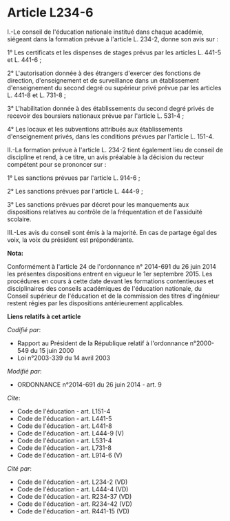 # Article L234-6

I.-Le conseil de l'éducation nationale institué dans chaque académie, siégeant dans la formation prévue à l'article L. 234-2,
donne son avis sur : 

1° Les certificats et les dispenses de stages prévus par les articles L. 441-5 et L. 441-6 ; 

2° L'autorisation donnée à des étrangers d'exercer des fonctions de direction, d'enseignement et de surveillance dans un
établissement d'enseignement du second degré ou supérieur privé prévue par les articles L. 441-8 et L. 731-8 ; 

3° L'habilitation donnée à des établissements du second degré privés de recevoir des boursiers nationaux prévue par l'article
L. 531-4 ; 

4° Les locaux et les subventions attribués aux établissements d'enseignement privés, dans les conditions prévues par
l'article L. 151-4. 

II.-La formation prévue à l'article L. 234-2 tient également lieu de conseil de discipline et rend, à ce titre, un avis
préalable à la décision du recteur compétent pour se prononcer sur : 

1° Les sanctions prévues par l'article L. 914-6 ; 

2° Les sanctions prévues par l'article L. 444-9 ; 

3° Les sanctions prévues par décret pour les manquements aux dispositions relatives au contrôle de la fréquentation et de
l'assiduité scolaire. 

III.-Les avis du conseil sont émis à la majorité. En cas de partage égal des voix, la voix du président est prépondérante.

**Nota:**

Conformément à l'article 24 de l'ordonnance n° 2014-691 du 26 juin 2014 les présentes dispositions entrent en vigueur le 1er
septembre 2015. Les procédures en cours à cette date devant les formations contentieuses et disciplinaires des conseils
académiques de l'éducation nationale, du Conseil supérieur de l'éducation et de la commission des titres d'ingénieur restent
régies par les dispositions antérieurement applicables.

**Liens relatifs à cet article**

_Codifié par_:

  - Rapport au Président de la République relatif à l'ordonnance n°2000-549 du 15 juin 2000
  - Loi n°2003-339 du 14 avril 2003

_Modifié par_:

  - ORDONNANCE n°2014-691 du 26 juin 2014 - art. 9

_Cite_:

  - Code de l'éducation - art. L151-4
  - Code de l'éducation - art. L441-5
  - Code de l'éducation - art. L441-8
  - Code de l'éducation - art. L444-9 (V)
  - Code de l'éducation - art. L531-4
  - Code de l'éducation - art. L731-8
  - Code de l'éducation - art. L914-6 (V)

_Cité par_:

  - Code de l'éducation - art. L234-2 (VD)
  - Code de l'éducation - art. L444-4 (VD)
  - Code de l'éducation - art. R234-37 (VD)
  - Code de l'éducation - art. R234-42 (VD)
  - Code de l'éducation - art. R441-15 (VD)
